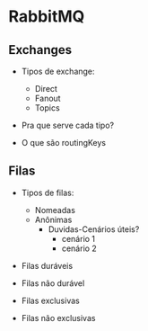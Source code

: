 # RabbitMQ

## Exchanges
- Tipos de exchange:
    - Direct
    - Fanout
    - Topics
- Pra que serve cada tipo?

- O que são routingKeys

## Filas
- Tipos de filas:
    - Nomeadas
    - Anônimas
        - Duvidas-Cenários úteis?
            - cenário 1
            - cenário 2 

- Filas duráveis 
- Filas não durável
- Filas exclusivas
- Filas não exclusivas

